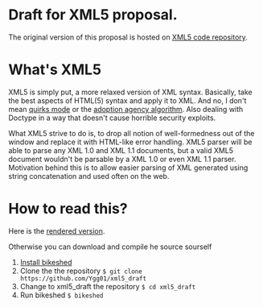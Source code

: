 Draft for XML5 proposal.
==========

The original version of this proposal is hosted on [XML5 code repository](https://github.com/annevk/xml5).

What's XML5
==========

XML5 is simply put, a more relaxed version of XML syntax. Basically, take the best aspects of HTML(5) syntax and apply it to XML.
And no, I don't mean [quirks mode](https://developer.mozilla.org/en-US/docs/Quirks_Mode_and_Standards_Mode) or the [adoption agency algorithm](https://html.spec.whatwg.org/#adoptionAgency).
Also dealing with Doctype in a way that doesn't cause horrible security exploits.

What XML5 strive to do is, to drop all notion of well-formedness out of the window and replace it with HTML-like error handling. XML5 parser will be able to parse any XML 1.0 and XML 1.1 documents, but a valid XML5 document wouldn't be parsable by a XML 1.0 or even XML 1.1 parser.
Motivation behind this is to allow easier parsing of XML generated using string concatenation and used often on the web.

How to read this?
=================

Here is the [rendered version](http://ygg01.github.io/xml5_draft/).

Otherwise you can download and compile he source sourself

1. [Install bikeshed](https://github.com/tabatkins/bikeshed/blob/master/docs/install.md)
2. Clone the the repository ````$ git clone https://github.com/Ygg01/xml5_draft````
3. Change to xml5_draft the repository ````$ cd xml5_draft````
4. Run bikeshed ````$ bikeshed````


